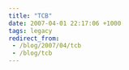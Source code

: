 ```yaml
---
title: "TCB"
date: 2007-04-01 22:17:06 +1000
tags: legacy
redirect_from:
 - /blog/2007/04/tcb
 - /blog/tcb
---
```


<object width="425" height="350"><param name="movie" value="http://www.youtube.com/v/ZwQjLSYR078"></param><param name="wmode" value="transparent"></param><embed src="http://www.youtube.com/v/ZwQjLSYR078" type="application/x-shockwave-flash" wmode="transparent" width="425" height="350"></embed></object>

